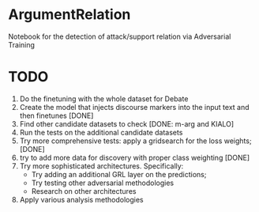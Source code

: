 # ArgumentRelation
Notebook for the detection of attack/support relation via Adversarial Training

# TODO

1) Do the finetuning with the whole dataset for Debate
2) Create the model that injects discourse markers into the input text and then finetunes [DONE]
3) Find other candidate datasets to check [DONE: m-arg and KIALO]
4) Run the tests on the additional candidate datasets
5) Try more comprehensive tests: apply a gridsearch for the loss weights; [DONE]
6) try to add more data for discovery with proper class weighting [DONE]
7) Try more sophisticated architectures. Specifically:
   - Try adding an additional GRL layer on the predictions;
   - Try testing other adversarial methodologies
   - Research on other architectures
8) Apply various analysis methodologies
